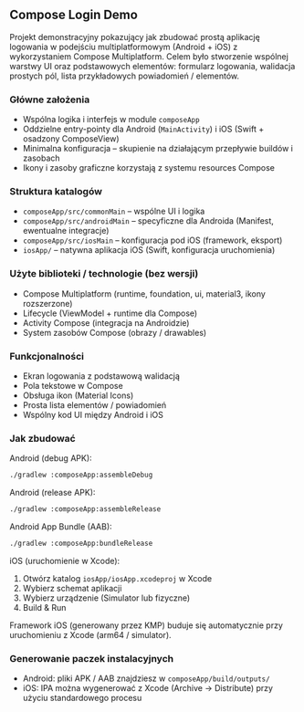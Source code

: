 ## Compose Login Demo

Projekt demonstracyjny pokazujący jak zbudować prostą aplikację logowania w podejściu multiplatformowym (Android + iOS) z wykorzystaniem Compose Multiplatform. Celem było stworzenie wspólnej warstwy UI oraz podstawowych elementów: formularz logowania, walidacja prostych pól, lista przykładowych powiadomień / elementów.

### Główne założenia
- Wspólna logika i interfejs w module `composeApp`
- Oddzielne entry-pointy dla Android (`MainActivity`) i iOS (Swift + osadzony ComposeView)
- Minimalna konfiguracja – skupienie na działającym przepływie buildów i zasobach
- Ikony i zasoby graficzne korzystają z systemu resources Compose

### Struktura katalogów
- `composeApp/src/commonMain` – wspólne UI i logika
- `composeApp/src/androidMain` – specyficzne dla Androida (Manifest, ewentualne integracje)
- `composeApp/src/iosMain` – konfiguracja pod iOS (framework, eksport)
- `iosApp/` – natywna aplikacja iOS (Swift, konfiguracja uruchomienia)

### Użyte biblioteki / technologie (bez wersji)
- Compose Multiplatform (runtime, foundation, ui, material3, ikony rozszerzone)
- Lifecycle (ViewModel + runtime dla Compose)
- Activity Compose (integracja na Androidzie)
- System zasobów Compose (obrazy / drawables)

### Funkcjonalności
- Ekran logowania z podstawową walidacją
- Pola tekstowe w Compose
- Obsługa ikon (Material Icons)
- Prosta lista elementów / powiadomień
- Wspólny kod UI między Android i iOS

### Jak zbudować
Android (debug APK):
```bash
./gradlew :composeApp:assembleDebug
```
Android (release APK):
```bash
./gradlew :composeApp:assembleRelease
```
Android App Bundle (AAB):
```bash
./gradlew :composeApp:bundleRelease
```

iOS (uruchomienie w Xcode):
1. Otwórz katalog `iosApp/iosApp.xcodeproj` w Xcode
2. Wybierz schemat aplikacji
3. Wybierz urządzenie (Simulator lub fizyczne)
4. Build & Run

Framework iOS (generowany przez KMP) buduje się automatycznie przy uruchomieniu z Xcode (arm64 / simulator).

### Generowanie paczek instalacyjnych
- Android: pliki APK / AAB znajdziesz w `composeApp/build/outputs/`
- iOS: IPA można wygenerować z Xcode (Archive -> Distribute) przy użyciu standardowego procesu